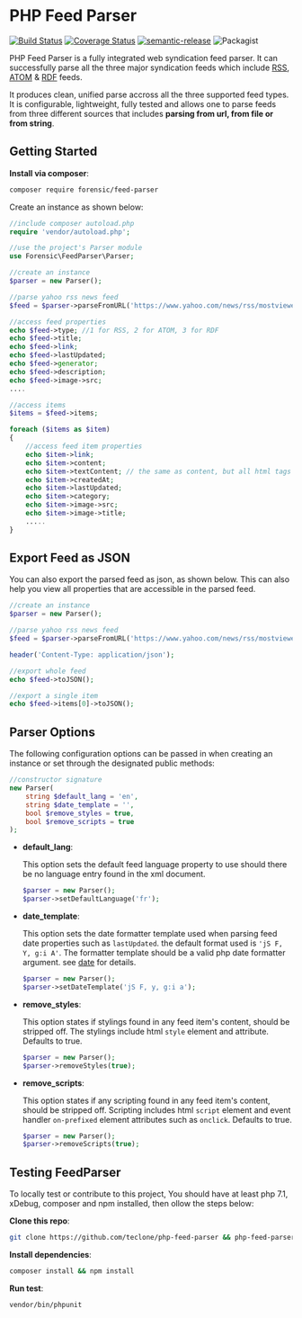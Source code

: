 # PHP Feed Parser

[![Build Status](https://travis-ci.org/teclone/php-feed-parser.svg?branch=master)](https://travis-ci.org/teclone/php-feed-parser)
[![Coverage Status](https://coveralls.io/repos/github/teclone/php-feed-parser/badge.svg?branch=master)](https://coveralls.io/github/teclone/php-feed-parser?branch=master)
[![semantic-release](https://img.shields.io/badge/%20%20%F0%9F%93%A6%F0%9F%9A%80-semantic--release-e10079.svg)](https://github.com/semantic-release/semantic-release)
![Packagist](https://img.shields.io/packagist/dt/forensic/feed-parser.svg)

PHP Feed Parser is a fully integrated web syndication feed parser. It can successfully parse all the three major syndication feeds which include [RSS](http://cyber.harvard.edu/rss/rss.html), [ATOM](https://tools.ietf.org/html/rfc4287) & [RDF](http://web.resource.org/rss/1.0/spec) feeds.

It produces clean, unified parse accross all the three supported feed types. It is configurable, lightweight, fully tested and allows one to parse feeds from three different sources that includes **parsing from url, from file or from string**.

## Getting Started

**Install via composer**:

```bash
composer require forensic/feed-parser
```

Create an instance as shown below:

```php
//include composer autoload.php
require 'vendor/autoload.php';

//use the project's Parser module
use Forensic\FeedParser\Parser;

//create an instance
$parser = new Parser();

//parse yahoo rss news feed
$feed = $parser->parseFromURL('https://www.yahoo.com/news/rss/mostviewed');

//access feed properties
echo $feed->type; //1 for RSS, 2 for ATOM, 3 for RDF
echo $feed->title;
echo $feed->link;
echo $feed->lastUpdated;
echo $feed->generator;
echo $feed->description;
echo $feed->image->src;
....

//access items
$items = $feed->items;

foreach ($items as $item)
{
    //access feed item properties
    echo $item->link;
    echo $item->content;
    echo $item->textContent; // the same as content, but all html tags are stripped out
    echo $item->createdAt;
    echo $item->lastUpdated;
    echo $item->category;
    echo $item->image->src;
    echo $item->image->title;
    .....
}
```

## Export Feed as JSON

You can also export the parsed feed as json, as shown below. This can also help you view all properties that are accessible in the parsed feed.

```php
//create an instance
$parser = new Parser();

//parse yahoo rss news feed
$feed = $parser->parseFromURL('https://www.yahoo.com/news/rss/mostviewed');

header('Content-Type: application/json');

//export whole feed
echo $feed->toJSON();

//export a single item
echo $feed->items[0]->toJSON();
```

## Parser Options

The following configuration options can be passed in when creating an instance or set through the designated public methods:

```php
//constructor signature
new Parser(
    string $default_lang = 'en',
    string $date_template = '',
    bool $remove_styles = true,
    bool $remove_scripts = true
);
```

- **default_lang**:

  This option sets the default feed language property to use should there be no language entry found in the xml document.

  ```php
  $parser = new Parser();
  $parser->setDefaultLanguage('fr');
  ```

- **date_template**:

  This option sets the date formatter template used when parsing feed date properties such as `lastUpdated`. the default format used is `'jS F, Y, g:i A'`. The formatter template should be a valid php date formatter argument. see [date](http://php.net/manual/en/function.date.php) for details.

  ```php
  $parser = new Parser();
  $parser->setDateTemplate('jS F, y, g:i a');
  ```

- **remove_styles**:

  This option states if stylings found in any feed item's content, should be stripped off. The stylings include html `style` element and attribute. Defaults to true.

  ```php
  $parser = new Parser();
  $parser->removeStyles(true);
  ```

- **remove_scripts**:

  This option states if any scripting found in any feed item's content, should be stripped off. Scripting includes html `script` element and event handler `on-prefixed` element attributes such as `onclick`. Defaults to true.

  ```php
  $parser = new Parser();
  $parser->removeScripts(true);
  ```

## Testing FeedParser

To locally test or contribute to this project, You should have at least php 7.1, xDebug, composer and npm installed, then ollow the steps below:

**Clone this repo**:

```bash
git clone https://github.com/teclone/php-feed-parser && php-feed-parser
```

**Install dependencies**:

```bash
composer install && npm install
```

**Run test**:

```bash
vendor/bin/phpunit
```
